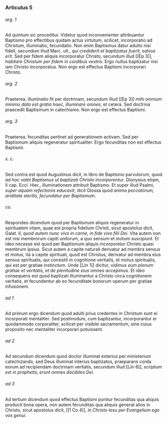 ### Articulus 5

###### arg. 1
Ad quintum sic proceditur. Videtur quod inconvenienter attribuantur Baptismo pro effectibus quidam actus virtutum, scilicet, incorporatio ad Christum, illuminatio, fecundatio. Non enim Baptismus datur adulto nisi fideli, secundum illud Marc. ult., *qui crediderit et baptizatus fuerit, salvus erit*. Sed per fidem aliquis incorporatur Christo, secundum illud [[Ep 3]], *habitare Christum per fidem in cordibus vestris*. Ergo nullus baptizatur nisi iam Christo incorporatus. Non ergo est effectus Baptismi incorporari Christo.

###### arg. 2
Praeterea, illuminatio fit per doctrinam, secundum illud [[Ep 3]] *mihi omnium minimo data est gratia haec, illuminare omnes*, et cetera. Sed doctrina praecedit Baptismum in catechismo. Non ergo est effectus Baptismi.

###### arg. 3
Praeterea, fecunditas pertinet ad generationem activam. Sed per Baptismum aliquis regeneratur spiritualiter. Ergo fecunditas non est effectus Baptismi.

###### s. c.
Sed contra est quod Augustinus dicit, in libro de Baptismo parvulorum, quod *ad hoc valet Baptismus ut baptizati Christo incorporentur*. Dionysius etiam, II cap. Eccl. Hier., illuminationem attribuit Baptismo. Et super illud Psalmi, *super aquam refectionis educavit*, dicit Glossa quod *anima peccatorum, ariditate sterilis, fecundatur per Baptismum*.

###### co.
Respondeo dicendum quod per Baptismum aliquis regeneratur in spiritualem vitam, quae est propria fidelium Christi, sicut apostolus dicit, Galat. II, *quod autem nunc vivo in carne, in fide vivo filii Dei*. Vita autem non est nisi membrorum capiti unitorum, a quo sensum et motum suscipiunt. Et ideo necesse est quod per Baptismum aliquis incorporetur Christo quasi membrum ipsius. Sicut autem a capite naturali derivatur ad membra sensus et motus, ita a capite spirituali, quod est Christus, derivatur ad membra eius sensus spiritualis, qui consistit in cognitione veritatis, et motus spiritualis, qui est per gratiae instinctum. Unde [[Jn 1]] dicitur, *vidimus eum plenum gratiae et veritatis, et de plenitudine eius omnes accepimus*. Et ideo consequens est quod baptizati illuminentur a Christo circa cognitionem veritatis, et fecundentur ab eo fecunditate bonorum operum per gratiae infusionem.

###### ad 1
Ad primum ergo dicendum quod adulti prius credentes in Christum sunt ei incorporati mentaliter. Sed postmodum, cum baptizantur, incorporantur ei quodammodo corporaliter, scilicet per visibile sacramentum, sine cuius proposito nec mentaliter incorporari potuissent.

###### ad 2
Ad secundum dicendum quod doctor illuminat exterius per ministerium catechizando, sed Deus illuminat interius baptizatos, praeparans corda eorum ad recipiendam doctrinam veritatis, secundum illud [[Jn 6]], *scriptum est in prophetis, erunt omnes docibiles Dei*.

###### ad 3
Ad tertium dicendum quod effectus Baptismi ponitur fecunditas qua aliquis producit bona opera, non autem fecunditas qua aliquis generat alios in Christo, sicut apostolus dicit, [[1 Co 4]], *in Christo Iesu per Evangelium ego vos genui*.

